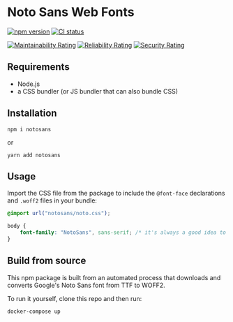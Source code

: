 # Noto Sans Web Fonts

[![npm version](https://badge.fury.io/js/notosans.svg)](https://npmjs.com/package/notosans)
[![CI status](https://github.com/ecoAPM/NotoSans/workflows/CI/badge.svg)](https://github.com/ecoAPM/NotoSans/actions)

[![Maintainability Rating](https://sonarcloud.io/api/project_badges/measure?project=ecoAPM_NotoSans&metric=sqale_rating)](https://sonarcloud.io/dashboard?id=ecoAPM_NotoSans)
[![Reliability Rating](https://sonarcloud.io/api/project_badges/measure?project=ecoAPM_NotoSans&metric=reliability_rating)](https://sonarcloud.io/dashboard?id=ecoAPM_NotoSans)
[![Security Rating](https://sonarcloud.io/api/project_badges/measure?project=ecoAPM_NotoSans&metric=security_rating)](https://sonarcloud.io/dashboard?id=ecoAPM_NotoSans)

## Requirements

- Node.js
- a CSS bundler (or JS bundler that can also bundle CSS)

## Installation

`npm i notosans`

or

`yarn add notosans`

## Usage

Import the CSS file from the package to include the `@font-face` declarations and `.woff2` files in your bundle:

```css
@import url("notosans/noto.css");

body {
    font-family: "NotoSans", sans-serif; /* it's always a good idea to specify a generic fallback */
}
```

## Build from source

This npm package is built from an automated process that downloads and converts Google's Noto Sans font from TTF to WOFF2.

To run it yourself, clone this repo and then run:

```
docker-compose up
```